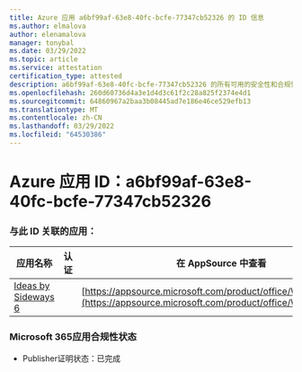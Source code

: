 ```yaml
---
title: Azure 应用 a6bf99af-63e8-40fc-bcfe-77347cb52326 的 ID 信息
ms.author: elmalova
author: elenamalova
manager: tonybal
ms.date: 03/29/2022
ms.topic: article
ms.service: attestation
certification_type: attested
description: a6bf99af-63e8-40fc-bcfe-77347cb52326 的所有可用的安全性和合规性信息。
ms.openlocfilehash: 260d60736d4a3e1d4d3c61f2c28a825f2374e4d1
ms.sourcegitcommit: 64860967a2baa3b08445ad7e186e46ce529efb13
ms.translationtype: MT
ms.contentlocale: zh-CN
ms.lasthandoff: 03/29/2022
ms.locfileid: "64530386"
---
```

# <a name="azure-app-id-a6bf99af-63e8-40fc-bcfe-77347cb52326"></a>Azure 应用 ID：a6bf99af-63e8-40fc-bcfe-77347cb52326


### <a name="apps-associated-with-this-id"></a>与此 ID 关联的应用：
| **应用名称** | **认证** | **在 AppSource 中查看** |
|--------------|---------------|-----------------------|
| [Ideas by Sideways 6](../forward/WA200002782.md) |  | [https://appsource.microsoft.com/product/office/WA200002782](https://appsource.microsoft.com/product/office/WA200002782) |

### <a name="microsoft-365-app-compliance-status"></a>Microsoft 365应用合规性状态
- Publisher证明状态：已完成
